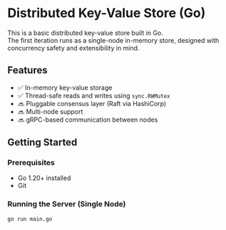 # Distributed Key-Value Store (Go)

This is a basic distributed key-value store built in Go.  
The first iteration runs as a single-node in-memory store, designed with concurrency safety and extensibility in mind.

## Features

- ✅ In-memory key-value storage  
- ✅ Thread-safe reads and writes using `sync.RWMutex`  
- 🔜 Pluggable consensus layer (Raft via HashiCorp)  
- 🔜 Multi-node support  
- 🔜 gRPC-based communication between nodes

## Getting Started

### Prerequisites

- Go 1.20+ installed
- Git

### Running the Server (Single Node)

```bash
go run main.go
